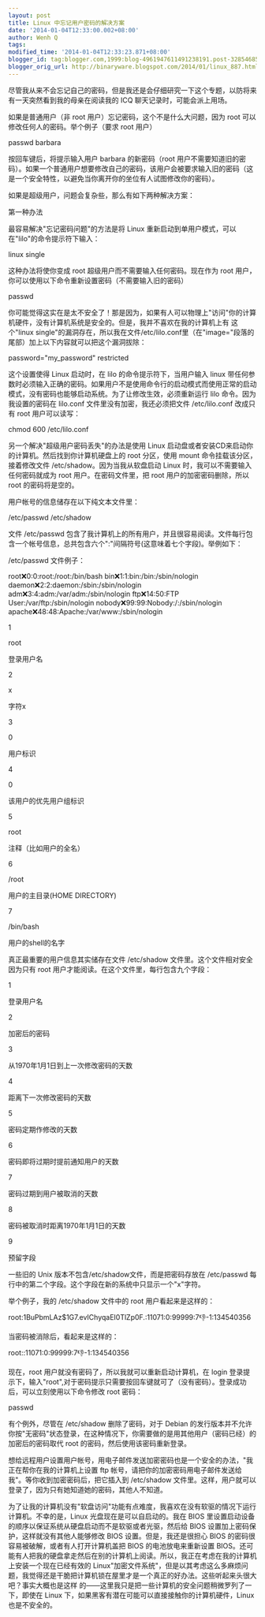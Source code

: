 ```yaml
---
layout: post
title: Linux 中忘记用户密码的解决方案
date: '2014-01-04T12:33:00.002+08:00'
author: Wenh Q
tags:
modified_time: '2014-01-04T12:33:23.871+08:00'
blogger_id: tag:blogger.com,1999:blog-4961947611491238191.post-328546859907810913
blogger_orig_url: http://binaryware.blogspot.com/2014/01/linux_887.html
---
```

尽管我从来不会忘记自己的密码，但是我还是会仔细研究一下这个专题，以防将来有一天突然看到我的母亲在阅读我的
ICQ 聊天记录时，可能会派上用场。


如果是普通用户（非 root 用户）忘记密码，这个不是什么大问题，因为 root
可以修改任何人的密码。举个例子（要求 root 用户）

passwd barbara

按回车键后，将提示输入用户 barbara 的新密码（root
用户不需要知道旧的密码）。如果一个普通用户想要修改自己的密码，该用户会被要求输入旧的密码（这是一个安全特性，以避免当你离开你的坐位有人试图修改你的密码）。

如果是超级用户，问题会复杂些，那么有如下两种解决方案：

第一种办法

最容易解决"忘记密码问题"的方法是将 Linux
重新启动到单用户模式，可以在"lilo"的命令提示符下输入：

linux single

这种办法将使你变成 root 超级用户而不需要输入任何密码。现在作为 root
用户，你可以使用以下命令重新设置密码（不需要输入旧的密码）

passwd

你可能觉得这实在是太不安全了！那是因为，如果有人可以物理上"访问"你的计算机硬件，没有计算机系统是安全的。但是，我并不喜欢在我的计算机上有
这个"linux
single"的漏洞存在，所以我在文件/etc/lilo.conf里（在"image="段落的尾部）加上以下内容就可以把这个漏洞拔除：

password="my_password"
restricted

这个设置使得 Linux 启动时，在 lilo 的命令提示符下，当用户输入 linux
带任何参数时必须输入正确的密码。如果用户不是使用命令行的启动模式而使用正常的启动模式，没有密码也能够启动系统。为了让修改生效，必须重新运行
lilo 命令。因为我设置的密码在 lilo.conf 文件里没有加密，我还必须把文件
/etc/lilo.conf 改成只有 root 用户可以读写：

chmod 600 /etc/lilo.conf







另一个解决"超级用户密码丢失"的办法是使用 Linux
启动盘或者安装CD来启动你的计算机。然后找到你计算机硬盘上的 root
分区，使用 mount 命令挂载该分区，接着修改文件
/etc/shadow。因为当我从软盘启动 Linux 时，我可以不需要输入任何密码就成为
root 用户。在密码文件里，把 root 用户的加密密码删除，所以 root
的密码将是空的。

用户帐号的信息储存在以下纯文本文件里：

/etc/passwd
/etc/shadow

文件 /etc/passwd
包含了我计算机上的所有用户，并且很容易阅读。文件每行包含一个帐号信息，总共包含六个":"间隔符号(这意味着七个字段)。举例如下：

/etc/passwd 文件例子：

root:x:0:0:root:/root:/bin/bash
bin:x:1:1:bin:/bin:/sbin/nologin
daemon:x:2:2:daemon:/sbin:/sbin/nologin
adm:x:3:4:adm:/var/adm:/sbin/nologin
ftp:x:14:50:FTP User:/var/ftp:/sbin/nologin
nobody:x:99:99:Nobody:/:/sbin/nologin
 apache:x:48:48:Apache:/var/www:/sbin/nologin



1

root

登录用户名


2

x

字符x


3

0

用户标识


4

0

该用户的优先用户组标识


5

root

注释（比如用户的全名）


6

/root

用户的主目录(HOME DIRECTORY)


7

/bin/bash

用户的shell的名字





真正最重要的用户信息其实储存在文件 /etc/shadow
文件里。这个文件相对安全因为只有 root
用户才能阅读。在这个文件里，每行包含九个字段：



1

登录用户名


2

加密后的密码


3

从1970年1月1日到上一次修改密码的天数


4

距离下一次修改密码的天数


5

密码定期作修改的天数


6

密码即将过期时提前通知用户的天数


7

密码过期到用户被取消的天数


8

密码被取消时距离1970年1月1日的天数


9

预留字段


一些旧的 Unix 版本不包含/etc/shadow文件，而是把密码存放在 /etc/passwd
每行中的第二个字段。这个字段在新的系统中只显示一个"x"字符。

举个例子，我的 /etc/shadow 文件中的 root 用户看起来是这样的：

root:$1$BuPbmLAz$1G7.evIChyqaEI0TlZp0F.:11071:0:99999:7:-1:-1:134540356

当密码被消除后，看起来是这样的：

root::11071:0:99999:7:-1:-1:134540356

现在，root 用户就没有密码了，所以我就可以重新启动计算机，在 login
登录提示下，输入"root",对于密码提示只需要按回车键就可了（没有密码）。登录成功后，可以立刻使用以下命令修改
root 密码：

passwd

有个例外，尽管在 /etc/shadow 删除了密码，对于 Debian
的发行版本并不允许你按"无密码"状态登录，在这种情况下，你需要做的是用其他用户（密码已经）的加密后的密码取代
root 的密码，然后使用该密码重新登录。

想给远程用户设置用户帐号，用电子邮件发送加密密码也是一个安全的办法，"我正在帮你在我的计算机上设置
ftp
帐号，请把你的加密密码用电子邮件发送给我"。等你收到加密密码后，把它插入到
/etc/shadow
文件里。这样，用户就可以登录了，因为只有她知道她的密码，其他人不知道。

为了让我的计算机没有"软盘访问"功能有点难度，我喜欢在没有软驱的情况下运行计算机。不幸的是，Linux
光盘现在是可以自启动的。我在 BIOS
里设置启动设备的顺序以保证系统从硬盘启动而不是软驱或者光驱，然后给 BIOS
设置加上密码保护，这样就没有其他人能够修改 BIOS 设置。但是，我还是很担心
BIOS 的密码很容易被破解，或者有人打开计算机盖把 BIOS
的电池放电来重新设置
BIOS。还可能有人把我的硬盘拿走然后在别的计算机上阅读。所以，我正在考虑在我的计算机上安装一个现在已经有效的
Linux"加密文件系统"，但是以其考虑这么多麻烦问题，我觉得还是干脆把计算机锁在屋里才是一个真正的好办法。这些听起来头很大吧？事实大概也是这样
的――这里我只是把一些计算机的安全问题稍微罗列了一下，即使在 Linux
下，如果黑客有潜在可能可以直接接触你的计算机硬件，Linux 也是不安全的。
